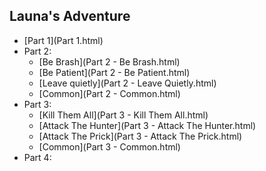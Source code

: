## Launa's Adventure ##

  - [Part 1](Part 1.html)
  - Part 2:
    + [Be Brash](Part 2 - Be Brash.html)
    + [Be Patient](Part 2 - Be Patient.html)
    + [Leave quietly](Part 2 - Leave Quietly.html)
    + [Common](Part 2 - Common.html)
  - Part 3:
    + [Kill Them All](Part 3 - Kill Them All.html)
    + [Attack The Hunter](Part 3 - Attack The Hunter.html)
    + [Attack The Prick](Part 3 - Attack The Prick.html)
    + [Common](Part 3 - Common.html)
  - Part 4:

